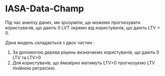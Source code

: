 # IASA-Data-Champ
Під час аналізу даних, ми зрозуміли, що можемо прогнозувати користувачів, що дають 0 LVT окремо від користувачів, що дають LTV > 0.

Дана модель складається з двох частин : 
1. За допомогою дерева рішень визначаємо користувачів, що дають 0 LTV та LTV>0
2.  Для користувачів, що ймовірно матимуть LTV>0 прогнозуємо LTV лінійною регресією.
